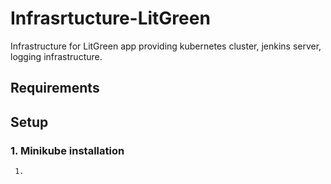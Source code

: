 # Infrasrtucture-LitGreen
  Infrastructure for LitGreen app providing kubernetes cluster, jenkins server, logging infrastructure.
## Requirements
## Setup
### 1. Minikube installation
     1. 
